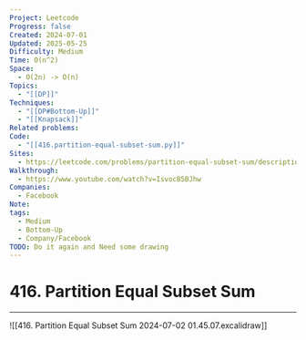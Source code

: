 ```yaml
---
Project: Leetcode
Progress: false
Created: 2024-07-01
Updated: 2025-05-25
Difficulty: Medium
Time: O(n^2)
Space:
  - O(2n) -> O(n)
Topics:
  - "[[DP]]"
Techniques:
  - "[[DP#Bottom-Up]]"
  - "[[Knapsack]]"
Related problems: 
Code:
  - "[[416.partition-equal-subset-sum.py]]"
Sites:
  - https://leetcode.com/problems/partition-equal-subset-sum/description/
Walkthrough:
  - https://www.youtube.com/watch?v=IsvocB5BJhw
Companies:
  - Facebook
Note: 
tags:
  - Medium
  - Bottom-Up
  - Company/Facebook
TODO: Do it again and Need some drawing
---
```

# 416. Partition Equal Subset Sum
---

![[416. Partition Equal Subset Sum 2024-07-02 01.45.07.excalidraw]]